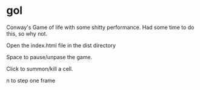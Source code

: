 # gol
Conway's Game of life with some shitty performance.
Had some time to do this, so why not.

Open the index.html file in the dist directory

Space to pause/unpase the game.

Click to summon/kill a cell.

n to step one frame

